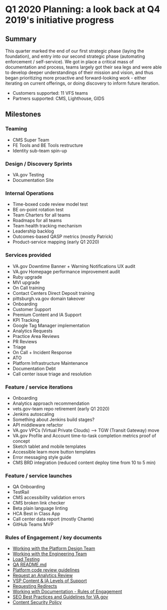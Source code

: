 # Q1 2020 Planning: a look back at Q4 2019's initiative progress

## Summary
This quarter marked the end of our first strategic phase (laying the foundation), and entry into our second strategic phase (automating enforcement / self-service). We got in place a critical mass of documentation and process, teams largely got their sea legs and were able to develop deeper understandings of their mission and vision, and thus began prioritizing more proactive and forward-looking work - either iterating on current offerings, or doing discovery to inform future iteration.

- Customers supported: 11 VFS teams
- Partners supported: CMS, Lighthouse, GIDS

## Milestones

### Teaming
- CMS Super Team
- FE Tools and BE Tools restructure
- Identity sub-team spin-up

### Design / Discovery Sprints
  - VA.gov Testing
  - Documentation Site

### Internal Operations
- Time-boxed code review model test
- BE on-point rotation test
- Team Charters for all teams
- Roadmaps for all teams
- Team health tracking mechanism
- Leadership backlog
- Outcomes-based QASP metrics (mostly Patrick)
- Product-service mapping (early Q1 2020)

### Services provided
- VA.gov Downtime Banner + Warning Notifications UX audit
- VA.gov Homepage performance improvement audit
- Ruby upgrade
- MVI upgrade
- On Call training
- Contact Centers Direct Deposit training 
- pittsburgh.va.gov domain takeover
- Onboarding
- Customer Support
- Premium Content and IA Support
- KPI Tracking
- Google Tag Manager implementation
- Analytics Requests
- Practice Area Reviews
- PR Reviews
- Triage
- On Call + Incident Response
- ATO
- Platform Infrastructure Maintenance
- Documentation Debt
- Call center issue triage and resolution

### Feature / service iterations
- Onboarding
- Analytics approach recommendation
- vets.gov-team repo retirement (early Q1 2020)
- Jenkins autoscaling
- Something about Jenkins build stages?
- API middleware refactor
- VA.gov VPCs (Virtual Private Clouds) --> TGW (Transit Gateway) move
- VA.gov Profile and Account time-to-task completion metrics proof of concept
- Sketch tablet and mobile templates
- Accessible learn more button templates
- Error messaging style guide
- CMS BRD integration (reduced content deploy time from 10 to 5 min)

### Feature / service launches
- QA Onboarding
- TestRail
- CMS accessibility validation errors
- CMS broken link checker
- Beta plain language linting
- HCA Best in Class App
- Call center data report (mostly Chante)
- GitHub Teams MVP

### Rules of Engagement / key documents
- [Working with the Platform Design Team](https://github.com/department-of-veterans-affairs/va.gov-team/blob/master/platform/design/working-with-platform-design-team.md)
- [Working with the Engineering Team](https://github.com/department-of-veterans-affairs/va.gov-team/blob/master/platform/engineering/working-with-engineering-team.md)
- [Load Testing](https://github.com/department-of-veterans-affairs/va.gov-team/blob/master/platform/quality-assurance/load-testing/README.md)
- [QA README.md](https://github.com/department-of-veterans-affairs/va.gov-team/blob/master/platform/quality-assurance/README.md)
- [Platform code review guidelines](https://github.com/department-of-veterans-affairs/va.gov-team/blob/master/platform/engineering/code_review_guidelines.md)
- [Request an Analytics Review](https://github.com/department-of-veterans-affairs/va.gov-team/blob/master/platform/analytics/rules-of-engagement-request-review.md)
- [VSP Content & IA Levels of Support](https://github.com/department-of-veterans-affairs/va.gov-team/blob/master/teams/vsp/teams/content-ia/content-ia-support-levels.md)
- [Requesting Redirects](https://github.com/department-of-veterans-affairs/va.gov-team/blob/master/platform/information-architecture/request-redirect.md)
- [Working with Documentation - Rules of Engagement](https://github.com/department-of-veterans-affairs/va.gov-team/blob/master/platform/information-architecture/working-with-documentation.md)
- [SEO Best Practices and Guidelines for VA.gov](https://github.com/department-of-veterans-affairs/va.gov-team/blob/master/platform/information-architecture/seo-best-practices.md)
- [Content Security Policy](https://github.com/department-of-veterans-affairs/va.gov-team/blob/master/platform/engineering/content-security-policy.md)
